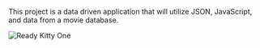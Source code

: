 This project is a data driven application that will utilize JSON, JavaScript, and data from a movie database.


![Ready Kitty One](https://media.giphy.com/media/nNxT5qXR02FOM/giphy.gif)